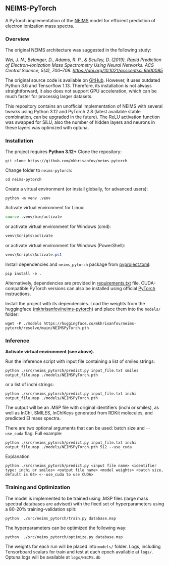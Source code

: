 ## NEIMS-PyTorch

A PyTorch implementation of the [NEIMS](https://github.com/brain-research/deep-molecular-massspec) model for efficient prediction of electron ionization mass spectra.

### Overview

The original NEIMS architecture was suggested in the following study:

_Wei, J. N., Belanger, D., Adams, R. P., & Sculley, D. (2019). Rapid Prediction of Electron–Ionization Mass Spectrometry Using Neural Networks. ACS Central Science, 5(4), 700–708. https://doi.org/10.1021/acscentsci.9b00085_

The original source code is avaliable on [GitHub](https://github.com/brain-research/deep-molecular-massspec). However, it uses outdated Python 3.6 and Tensorflow 1.13. Therefore, its installation is not always straightforward, it also does not support GPU acceleration, which can be much faster for processig larger datasets.

This repository contains an unofficial implementation of NEIMS with several tweaks using Python 3.12 and PyTorch 2.8 (latest available stable combination, can be upgraded in the future). The ReLU activation function was swapped for SiLU, also the number of hidden layers and neurons in these layers was optimized with optuna.

### Installation

The project requires **Python 3.12+**
Clone the repository:

```
git clone https://github.com/mkhrisanfov/neims-pytorch
```

Change folder to `neims-pytorch`:

```
cd neims-pytorch
```

Create a virtual environment (or install globally, for advanced users):

```
python -m venv .venv
```

Activate virtual environment for Linux:

```bash
source .venv/bin/activate
```

or activate virtual environment for Windows (cmd):

```cmd
venv\Scripts\activate
```

or activate virtual environment for Windows (PowerShell):

```powershell
venv\Scripts\Activate.ps1
```

Install dependencies and `neims_pytorch` package from [pyproject.toml](./pyproject.toml):

```
pip install -e .
```

Alternatively, dependencies are provided in [requirements.txt](./requirements.txt) file. CUDA-compatible PyTorch versions can also be installed using official [PyTorch](https://pytorch.org/) instructions.

Install the project with its dependencies.
Load the weights from the huggingface ([mkhrisanfov/neims-pytorch](https://huggingface.co/mkhrisanfov/neims-pytorch)) and place them into the `models/` folder:

```
wget -P ./models https://huggingface.co/mkhrisanfov/neims-pytorch/resolve/main/NEIMSPyTorch.pth
```

### Inference

**Activate virtual environment (see above).**

Run the inference script with input file containing a list of smiles strings:

```
python ./src/neims_pytorch/predict.py input_file.txt smiles output_file.msp ./models/NEIMSPyTorch.pth
```

or a list of inchi strings:

```
python ./src/neims_pytorch/predict.py input_file.txt inchi output_file.msp ./models/NEIMSPyTorch.pth
```

The output will be an .MSP file with original identifiers (inchi or smiles), as well as InChI, SMILES, InChIKeys generated from RDKit molecules, and predicted EI mass spectra.

There are two optional arguments that can be used: batch size and `--use_cuda` flag. Full example:

```
python ./src/neims_pytorch/predict.py input_file.txt inchi output_file.msp ./models/NEIMSPyTorch.pth 512 --use_cuda
```

Explanation

```
python ./src/neims_pytorch/predict.py <input file name> <identifier type: inchi or smiles> <output file name> <model weights> <batch size, default is 64> <--use_cuda to use CUDA>
```

### Training and Optimization

The model is implemented to be trained using .MSP files (large mass spectral databases are advised) with the fixed set of hyperparameters using a 80-20% training-validation split:

```
python  ./src/neims_pytorch/train.py database.msp
```

The hyperparameters can be optimized the following way:

```
python  ./src/neims_pytorch/optimize.py database.msp
```

The weights for each run will be placed into `models/` folder. Logs, including Tensorboard scalars for train and test at each epoch available at `logs/`. Optuna logs will be available at `logs/NEIMS.db`
